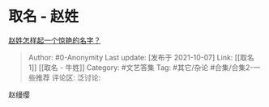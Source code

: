 # 取名 - 赵姓
[赵姓怎样起一个惊艳的名字？](https://www.zhihu.com/question/326746885/answer/2157850328)

> Author: #0-Anonymity
> Last update: [发布于 2021-10-07]
> Link: [[取名 1]] [[取名 - 牛姓]]
> Category: #文艺答集
> Tag: #其它/杂论 #合集/合集2-一些推荐
> 评论区:
> 泛讨论:

赵缦缨
